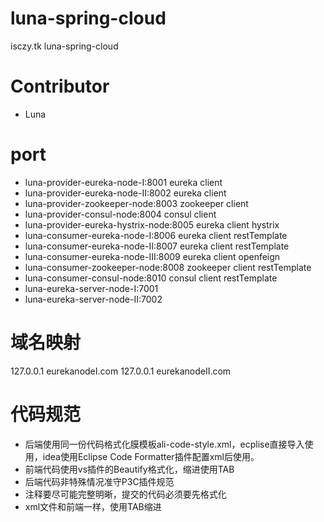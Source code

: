 # luna-spring-cloud
isczy.tk luna-spring-cloud


# Contributor
- Luna 

# port
- luna-provider-eureka-node-I:8001 eureka client 
- luna-provider-eureka-node-II:8002 eureka client 
- luna-provider-zookeeper-node:8003 zookeeper client
- luna-provider-consul-node:8004 consul client 
- luna-provider-eureka-hystrix-node:8005 eureka client hystrix
- luna-consumer-eureka-node-I:8006 eureka client restTemplate
- luna-consumer-eureka-node-II:8007 eureka client restTemplate
- luna-consumer-eureka-node-III:8009 eureka client openfeign
- luna-consumer-zookeeper-node:8008 zookeeper client restTemplate
- luna-consumer-consul-node:8010 consul client restTemplate
- luna-eureka-server-node-I:7001 
- luna-eureka-server-node-II:7002

# 域名映射
127.0.0.1 eurekanodeI.com
127.0.0.1 eurekanodeII.com

# 代码规范
- 后端使用同一份代码格式化膜模板ali-code-style.xml，ecplise直接导入使用，idea使用Eclipse Code Formatter插件配置xml后使用。
- 前端代码使用vs插件的Beautify格式化，缩进使用TAB
- 后端代码非特殊情况准守P3C插件规范
- 注释要尽可能完整明晰，提交的代码必须要先格式化
- xml文件和前端一样，使用TAB缩进
